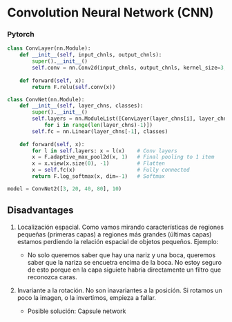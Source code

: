 # Convolution Neural Network (CNN)

### Pytorch

```python
class ConvLayer(nn.Module):
    def __init__(self, input_chnls, output_chnls):
        super().__init__()
        self.conv = nn.Conv2d(input_chnls, output_chnls, kernel_size=3, stride=2, padding=1)
        
    def forward(self, x):
    	return F.relu(self.conv(x))

class ConvNet(nn.Module):
    def __init__(self, layer_chns, classes):
        super().__init__()
        self.layers = nn.ModuleList([ConvLayer(layer_chns[i], layer_chns[i+1])
            for i in range(len(layer_chns)-1)])
        self.fc = nn.Linear(layer_chns[-1], classes)
        
    def forward(self, x):
        for l in self.layers: x = l(x)    # Conv layers
        x = F.adaptive_max_pool2d(x, 1)   # Final pooling to 1 item
        x = x.view(x.size(0), -1)         # Flatten
        x = self.fc(x)                    # Fully connected
        return F.log_softmax(x, dim=-1)   # Softmax

model = ConvNet2([3, 20, 40, 80], 10)
```
## Disadvantages

1. Localización espacial. Como vamos mirando características de regiones pequeñas (primeras capas) a regiones más grandes (últimas capas) estamos perdiendo la relación espacial de objetos pequeños. Ejemplo:

	- No solo queremos saber que hay una nariz y una boca, queremos saber que la nariza se encuetra encima de la boca. No estoy seguro de esto porque en la capa siguiete habría directamente un filtro que reconozca caras.

2. Invariante a la rotación. No son inavariantes a la posición. Si rotamos un poco la imagen, o la invertimos, empieza a fallar.

	- Posible solución: Capsule network

